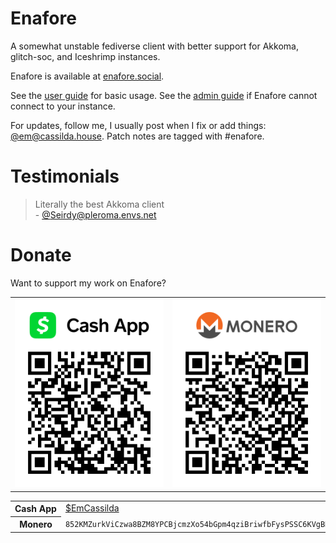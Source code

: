 # Enafore

A somewhat unstable fediverse client with better support for Akkoma, glitch-soc, and Iceshrimp instances.

Enafore is available at [enafore.social](https://enafore.social).

See the [user guide](https://github.com/easrng/enafore/blob/main/docs/User-Guide.md) for basic usage. See the [admin guide](https://github.com/easrng/enafore/blob/main/docs/Admin-Guide.md) if Enafore cannot connect to your instance.

For updates, follow me, I usually post when I fix or add things: [@em@cassilda.house](https://fedi.cassilda.house/users/em). Patch notes are tagged with #enafore.

# Testimonials
> Literally the best Akkoma client\
> \- [@Seirdy@pleroma.envs.net](https://pleroma.envs.net/objects/ad9360b2-ae86-4bd1-ba8c-3c24553f92f6)

# Donate
Want to support my work on Enafore?
<table><tr><td><a href="http://cash.app/$EmCassilda"><img src="docs/CashAppQR.svg" width="270" alt="Cash App"></a></td><td><img src="docs/MoneroQR.svg" width="270" alt="Monero"></td></tr></table>
<table><tr><th>Cash&nbsp;App</th><td><a href="http://cash.app/$EmCassilda">$EmCassilda</a></td></tr>
<tr><th>Monero</th><td><code>852KMZurkViCzwa8BZM8YPCBjcmzXo54bGpm4qziBriwfbFysPSSC6KVgBRpNrszorZEeAnzKbWR9ZbCC1ZLBvjj3Gp6C9t</code></td></tr></table>
